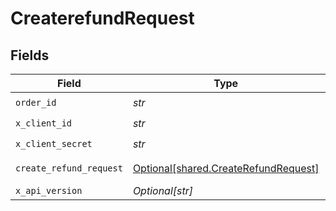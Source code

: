 # CreaterefundRequest


## Fields

| Field                                                                                                                         | Type                                                                                                                          | Required                                                                                                                      | Description                                                                                                                   | Example                                                                                                                       |
| ----------------------------------------------------------------------------------------------------------------------------- | ----------------------------------------------------------------------------------------------------------------------------- | ----------------------------------------------------------------------------------------------------------------------------- | ----------------------------------------------------------------------------------------------------------------------------- | ----------------------------------------------------------------------------------------------------------------------------- |
| `order_id`                                                                                                                    | *str*                                                                                                                         | :heavy_check_mark:                                                                                                            | N/A                                                                                                                           |                                                                                                                               |
| `x_client_id`                                                                                                                 | *str*                                                                                                                         | :heavy_check_mark:                                                                                                            | N/A                                                                                                                           |                                                                                                                               |
| `x_client_secret`                                                                                                             | *str*                                                                                                                         | :heavy_check_mark:                                                                                                            | N/A                                                                                                                           |                                                                                                                               |
| `create_refund_request`                                                                                                       | [Optional[shared.CreateRefundRequest]](../../models/shared/createrefundrequest.md)                                            | :heavy_minus_sign:                                                                                                            | N/A                                                                                                                           | {"refund_amount":1,"refund_id":"refund_00912","refund_note":"refund note for reference","refund_speed":"STANDARD or INSTANT"} |
| `x_api_version`                                                                                                               | *Optional[str]*                                                                                                               | :heavy_minus_sign:                                                                                                            | N/A                                                                                                                           |                                                                                                                               |